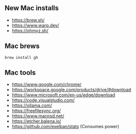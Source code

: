 ## New Mac installs
- https://brew.sh/
- https://www.warp.dev/
- https://ohmyz.sh/

## Mac brews
```
brew install gh
```

## Mac tools
- https://www.google.com/chrome/
- https://workspace.google.com/products/drive/#download
- https://www.microsoft.com/en-us/edge/download
- https://code.visualstudio.com/
- https://ollama.com/
- https://freefilesync.org/
- https://www.macpsd.net/
- https://etcher.balena.io/
- https://github.com/exelban/stats (Consumes power)
